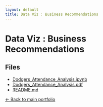 ```yaml
---
layout: default
title: Data Viz : Business Recommendations
---
```


# Data Viz : Business Recommendations

## Files

- [Dodgers_Attendance_Analysis.ipynb](./Dodgers_Attendance_Analysis.ipynb)
- [Dodgers_Attendance_Analysis.pdf](./Dodgers_Attendance_Analysis.pdf)
- [README.md](./README.md)

[← Back to main portfolio](../index.md)
